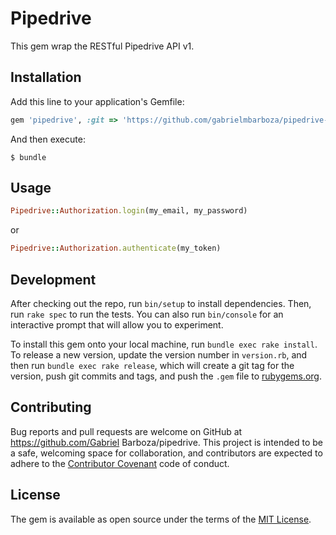 # Pipedrive

This gem wrap the RESTful Pipedrive API v1. 

## Installation

Add this line to your application's Gemfile:

```ruby
gem 'pipedrive', :git => 'https://github.com/gabrielmbarboza/pipedrive-client.git'
```

And then execute:

    $ bundle

## Usage

```ruby
Pipedrive::Authorization.login(my_email, my_password)
```
or

```ruby
Pipedrive::Authorization.authenticate(my_token)
```

## Development

After checking out the repo, run `bin/setup` to install dependencies. Then, run `rake spec` to run the tests. You can also run `bin/console` for an interactive prompt that will allow you to experiment.

To install this gem onto your local machine, run `bundle exec rake install`. To release a new version, update the version number in `version.rb`, and then run `bundle exec rake release`, which will create a git tag for the version, push git commits and tags, and push the `.gem` file to [rubygems.org](https://rubygems.org).

## Contributing

Bug reports and pull requests are welcome on GitHub at https://github.com/Gabriel Barboza/pipedrive. This project is intended to be a safe, welcoming space for collaboration, and contributors are expected to adhere to the [Contributor Covenant](http://contributor-covenant.org) code of conduct.


## License

The gem is available as open source under the terms of the [MIT License](http://opensource.org/licenses/MIT).

